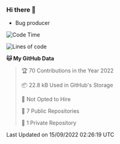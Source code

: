 ### Hi there 👋
* Bug producer
<!--START_SECTION:waka-->
![Code Time](http://img.shields.io/badge/Code%20Time-704%20hrs%2013%20mins-blue)

![Lines of code](https://img.shields.io/badge/From%20Hello%20World%20I%27ve%20Written-4%20Thousand%20lines%20of%20code-blue)

**🐱 My GitHub Data** 

> 🏆 70 Contributions in the Year 2022
 > 
> 📦 22.8 kB Used in GitHub's Storage 
 > 
> 🚫 Not Opted to Hire
 > 
> 📜 7 Public Repositories 
 > 
> 🔑 1 Private Repository 
 > 

 Last Updated on 15/09/2022 02:26:19 UTC
<!--END_SECTION:waka-->

